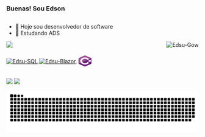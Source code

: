 ### Buenas! Sou Edson
##
- 🔭 Hoje sou desenvolvedor de software
- 🌱 Estudando ADS

<img align="right" alt="Edsu-Gow" src="https://media.giphy.com/media/VVGdG2HimJl6APwPiE/giphy.gif?cid=790b76111ay7p4roo3i4em3b2gipw7zwabp3cbjky73z1f26&ep=v1_gifs_search&rid=giphy.gif&ct=g">


<div>
  <a href="https://github.com/EdsonEAdriano">
  <img height="180em" src="https://github-readme-stats.vercel.app/api/top-langs/?username=EdsonEAdriano&layout=compact&langs_count=16&theme=dracula"/>
</div>
<div style="display: inline_block"><br>
  <img align="center" alt="Edsu-SQL" height="30" width="40" src="https://cdn.jsdelivr.net/gh/devicons/devicon@latest/icons/azuresqldatabase/azuresqldatabase-original.svg" />
  <img align="center" alt="Edsu-Blazor" height="30" width="40" src="https://cdn.jsdelivr.net/gh/devicons/devicon@latest/icons/blazor/blazor-original.svg" />
  <img align="center" alt="Edsu-Csharp" height="30" width="40" src="https://raw.githubusercontent.com/devicons/devicon/master/icons/csharp/csharp-original.svg">
</div>

##
 
<div> 
  <a href="https://instagram.com/edsu_adriano" target="_blank"><img src="https://img.shields.io/badge/-Instagram-%23E4405F?style=for-the-badge&logo=instagram&logoColor=white" target="_blank"></a>
  <a href="https://www.linkedin.com/in/edson-eurides-adriano-1122591a3" target="_blank"><img src="https://img.shields.io/badge/-LinkedIn-%230077B5?style=for-the-badge&logo=linkedin&logoColor=white" target="_blank"></a> 

  ![Snake animation](https://github.com/EdsonEAdriano/EdsonEAdriano/blob/output/github-contribution-grid-snake.svg)
</div>
